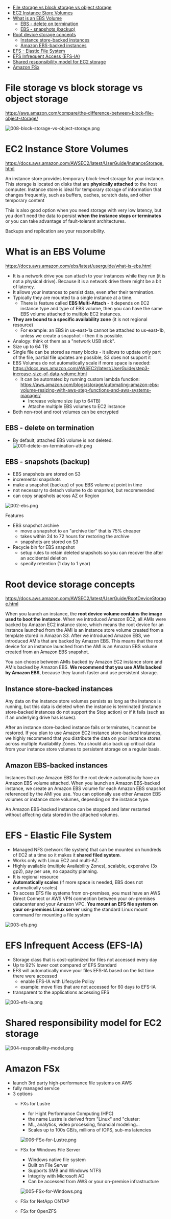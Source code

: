 - [File storage vs block storage vs object storage](#file-storage-vs-block-storage-vs-object-storage)
- [EC2 Instance Store Volumes](#ec2-instance-store-volumes)
- [What is an EBS Volume](#what-is-an-ebs-volume)
  - [EBS - delete on termination](#ebs---delete-on-termination)
  - [EBS - snapshots (backup)](#ebs---snapshots-backup)
- [Root device storage concepts](#root-device-storage-concepts)
  - [Instance store-backed instances](#instance-store-backed-instances)
  - [Amazon EBS-backed instances](#amazon-ebs-backed-instances)
- [EFS - Elastic File System](#efs---elastic-file-system)
- [EFS Infrequent Access (EFS-IA)](#efs-infrequent-access-efs-ia)
- [Shared responsibility model for EC2 storage](#shared-responsibility-model-for-ec2-storage)
- [Amazon FSx](#amazon-fsx)

# File storage vs block storage vs object storage

https://aws.amazon.com/compare/the-difference-between-block-file-object-storage/   


![008-block-storage-vs-object-storage.png](./images/008-block-storage-vs-object-storage.png)

# EC2 Instance Store Volumes

https://docs.aws.amazon.com/AWSEC2/latest/UserGuide/InstanceStorage.html

An instance store provides temporary block-level storage for your instance. This storage is located on disks that are **physically attached** to the host computer. Instance store is ideal for temporary storage of information that changes frequently, such as buffers, caches, scratch data, and other temporary content

This is also good option when you need storage with very low latency, but you don't need the data to persist **when the instance stops or terminates** or you can take advantage of fault-tolerant architectures.

Backups and replication are your responsibility.

# What is an EBS Volume

https://docs.aws.amazon.com/ebs/latest/userguide/what-is-ebs.html

* It is a network drive you can attach to your instances while they run (it is not a physical drive). Because it is a network drive there might be a bit of latency.
* It allows your instances to persist data, even after their termination.
* Typically they are mounted to a single instance at a time.
  * There is feature called **EBS Multi-Attach** - it depends on EC2 instance type and type of EBS volume, then you can have the same EBS volume attached to multiple EC2 instances.
* **They are bound to a specific availability zone** (it is not regional resource)
  * For example: an EBS in us-east-1a cannot be attached to us-east-1b, unless we create a snapshot - then it is possible.
* Analogy: think ot them as a "network USB stick".
* Size up to 64 TB
* Single file can be stored as many blocks - it allows to update only part of the file, partial file updates are possible, S3 does not support it
* EBS Volumes do not automatically scale if more space is needed: https://docs.aws.amazon.com/AWSEC2/latest/UserGuide/step3-increase-size-of-data-volume.html
  * It can be automated by running custom lambda function: https://aws.amazon.com/blogs/storage/automating-amazon-ebs-volume-resizing-with-aws-step-functions-and-aws-systems-manager/
    * Increase volume size (up to 64TB)
    * Attache multiple EBS volumes to EC2 instance
* Both non-root and root volumes can be encrypted

## EBS - delete on termination

* By default, attached EBS volume is not deleted.
![001-delete-on-termination-attr.png](./images/001-delete-on-termination-attr.png)

## EBS - snapshots (backup)

* EBS snapshots are stored on S3
* incremental snapshots
* make a snapshot (backup) of you EBS volume at point in time
* not necessary to detach volume to do snapshot, but recommended
* can copy snapshots across AZ or Region

![002-ebs.png](./images/002-ebs.png)

Features

* EBS snapshot archive
  * move a snapshot to an "archive tier" that is 75% cheaper
  * takes within 24 to 72 hours for restoring the archive
  * snapshots are stored on S3
* Recycle bin for EBS snapshot
  * setup rules to retain deleted snapshots so you can recover the after an accidental deletion
  * specify retention (1 day to 1 year)

# Root device storage concepts

https://docs.aws.amazon.com/AWSEC2/latest/UserGuide/RootDeviceStorage.html

When you launch an instance, the **root device volume contains the image used to boot the instance**. When we introduced Amazon EC2, all AMIs were backed by Amazon EC2 instance store, which means the root device for an instance launched from the AMI is an instance store volume created from a template stored in Amazon S3. After we introduced Amazon EBS, we introduced AMIs that are backed by Amazon EBS. This means that the root device for an instance launched from the AMI is an Amazon EBS volume created from an Amazon EBS snapshot.

You can choose between AMIs backed by Amazon EC2 instance store and AMIs backed by Amazon EBS. **We recommend that you use AMIs backed by Amazon EBS**, because they launch faster and use persistent storage.


## Instance store-backed instances

Any data on the instance store volumes persists as long as the instance is running, but this data is deleted when the instance is terminated (instance store-backed instances do not support the Stop action) or if it fails (such as if an underlying drive has issues).

After an instance store-backed instance fails or terminates, it cannot be restored. If you plan to use Amazon EC2 instance store-backed instances, we highly recommend that you distribute the data on your instance stores across multiple Availability Zones. You should also back up critical data from your instance store volumes to persistent storage on a regular basis.

## Amazon EBS-backed instances

Instances that use Amazon EBS for the root device automatically have an Amazon EBS volume attached. When you launch an Amazon EBS-backed instance, we create an Amazon EBS volume for each Amazon EBS snapshot referenced by the AMI you use. You can optionally use other Amazon EBS volumes or instance store volumes, depending on the instance type.

An Amazon EBS-backed instance can be stopped and later restarted without affecting data stored in the attached volumes. 

# EFS - Elastic File System

* Managed NFS (network file system) that can be mounted on hundreds of EC2 at a time so it makes it **shared filed system**.
* Works only with Linux EC2 and multi-AZ.
* Highly available (multiple Availability Zones), scalable, expensive (3x gp2), pay per use, no capacity planning.
* It is regional resource
* **Automatically scales** (if more space is needed, EBS does not automatically scales)
* To access EFS file systems from on-premises, you must have an AWS Direct Connect or AWS VPN connection between your on-premises datacenter and your Amazon VPC. **You mount an EFS file system on your on-premises Linux server** using the standard Linux mount command for mounting a file system

![003-efs.png](./images/003-efs.png)

# EFS Infrequent Access (EFS-IA)

* Storage class that is cost-optimized for files not accessed every day
* Up to 92% lower cost compared of EFS Standard
* EFS will automatically move your files EFS-IA based on the list time there were accessed
  * enable EFS-IA with Lifecycle Policy
  * example: move files that are not accessed for 60 days to EFS-IA
* transparent to the applications accessing EFS

![003-efs-ia.png](./images/003-efs-ia.png)

# Shared responsibility model for EC2 storage

![004-responsibility-model.png](./images/004-responsibility-model.png)

# Amazon FSx

* launch 3rd party high-performance file systems on AWS
* fully managed service
* 3 options
  * FXs for Lustre
    * for Hight Performance Computing (HPC)
    * the name Lustre is derived from "Linux" and "cluster:
    * ML, analytics, video processing, financial modeling...
    * Scales up to 100s GB/s, millions of IOPS, sub-ms latencies

    ![006-FSx-for-Lustre.png](./images/006-FSx-for-Lustre.png)
    
  * FSx for Windows File Server
    * Windows native file system
    * Built on File Server
    * Supports SMB and Windows NTFS
    * Integrity with Microsoft AD
    * Can be accessed from AWS or your on-premise infrastructure

    ![005-FSx-for-Windows.png](./images/005-FSx-for-Windows.png)

  * FSx for NetApp ONTAP
  * FSx for OpenZFS